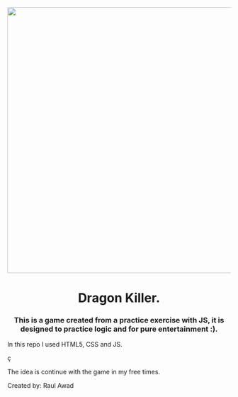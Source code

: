 
<div id="header" align="center">
   <img src="https://w0.peakpx.com/wallpaper/921/922/HD-wallpaper-video-game-elden-ring-dragon.jpg" width="600"/>
    <h1>Dragon Killer.</h1>
    <h3>This is a game created from a practice exercise with JS, it is designed to practice logic and for pure entertainment :).</h3>
</div>

<div>
  <p>In this repo I used HTML5, CSS and JS.</p>ç
  <br>
  <p>The idea is continue with the game in my free times.</p>
</div>

<footer>
  <p>Created by: Raul Awad</p>
</footer>

